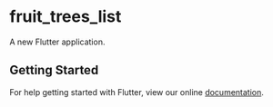 # fruit_trees_list

A new Flutter application.

## Getting Started

For help getting started with Flutter, view our online
[documentation](https://flutter.io/).
